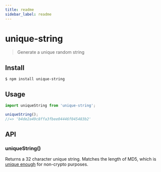 ```yaml
---
title: readme
sidebar_label: readme
---
```

# unique-string

> Generate a unique random string

## Install

```
$ npm install unique-string
```

## Usage

```js
import uniqueString from 'unique-string';

uniqueString();
//=> 'b4de2a49c8ffa3fbee04446f045483b2'
```

## API

### uniqueString()

Returns a 32 character unique string. Matches the length of MD5, which is [unique enough](https://stackoverflow.com/a/2444336/64949) for non-crypto purposes.

